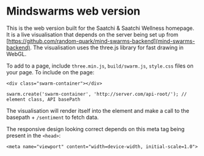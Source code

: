 # Mindswarms web version

This is the web version built for the Saatchi & Saatchi Wellness homepage. It is a live visualisation that depends on the server being set up from [https://github.com/random-quark/mind-swarms-backend](mind-swarms-backend). The visualisation uses the three.js library for fast drawing in WebGL.

To add to a page, include `three.min.js`, `build/swarm.js`, `style.css` files on your page. To include on the page:

```
<div class="swarm-container"></div>
```

```
swarm.create('swarm-container', 'http://server.com/api-root/'); // element class, API basePath
```

The visualisation will render itself into the element and make a call to the basepath + `/sentiment` to fetch data.

The responsive design looking correct depends on this meta tag being present in the `<head>`:

```<meta name="viewport" content="width=device-width, initial-scale=1.0">```
